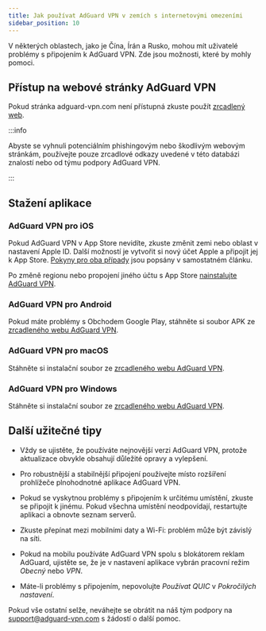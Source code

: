 ```yaml
---
title: Jak používat AdGuard VPN v zemích s internetovými omezeními
sidebar_position: 10
---
```


V některých oblastech, jako je Čína, Írán a Rusko, mohou mít uživatelé problémy s připojením k AdGuard VPN. Zde jsou možnosti, které by mohly pomoci.

## Přístup na webové stránky AdGuard VPN

Pokud stránka adguard-vpn.com není přístupná zkuste použít [zrcadlený web](https://adguardvpn-help.info/).

:::info

Abyste se vyhnuli potenciálním phishingovým nebo škodlivým webovým stránkám, používejte pouze zrcadlové odkazy uvedené v této databázi znalostí nebo od týmu podpory AdGuard VPN.

:::

## Stažení aplikace

### AdGuard VPN pro iOS

Pokud AdGuard VPN v App Store nevidíte, zkuste změnit zemi nebo oblast v nastavení Apple ID. Další možností je vytvořit si nový účet Apple a připojit jej k App Store. [Pokyny pro oba případy](/adguard-vpn-for-ios/solving-problems/app-store) jsou popsány v samostatném článku.

Po změně regionu nebo propojení jiného účtu s App Store [nainstalujte AdGuard VPN](https://apps.apple.com/us/app/adguard-vpn-unlimited-fast/id1525373602).

### AdGuard VPN pro Android

Pokud máte problémy s Obchodem Google Play, stáhněte si soubor APK ze [zrcadleného webu AdGuard VPN](https://adguardvpn-help.info/android/overview.html).

### AdGuard VPN pro macOS

Stáhněte si instalační soubor ze [zrcadleného webu AdGuard VPN](https://adguardvpn-help.info/windows/overview.html).

### AdGuard VPN pro Windows

Stáhněte si instalační soubor ze [zrcadleného webu AdGuard VPN](https://adguardvpn-help.info/mac/overview.html).

## Další užitečné tipy

- Vždy se ujistěte, že používáte nejnovější verzi AdGuard VPN, protože aktualizace obvykle obsahují důležité opravy a vylepšení.

- Pro robustnější a stabilnější připojení používejte místo rozšíření prohlížeče plnohodnotné aplikace AdGuard VPN.

- Pokud se vyskytnou problémy s připojením k určitému umístění, zkuste se připojit k jinému. Pokud všechna umístění neodpovídají, restartujte aplikaci a obnovte seznam serverů.

- Zkuste přepínat mezi mobilními daty a Wi-Fi: problém může být závislý na síti.

- Pokud na mobilu používáte AdGuard VPN spolu s blokátorem reklam AdGuard, ujistěte se, že je v nastavení aplikace vybrán pracovní režim *Obecný* nebo *VPN*.

- Máte-li problémy s připojením, nepovolujte *Používat QUIC* v *Pokročilých nastavení*.

Pokud vše ostatní selže, neváhejte se obrátit na náš tým podpory na <support@adguard-vpn.com> s žádostí o další pomoc.
